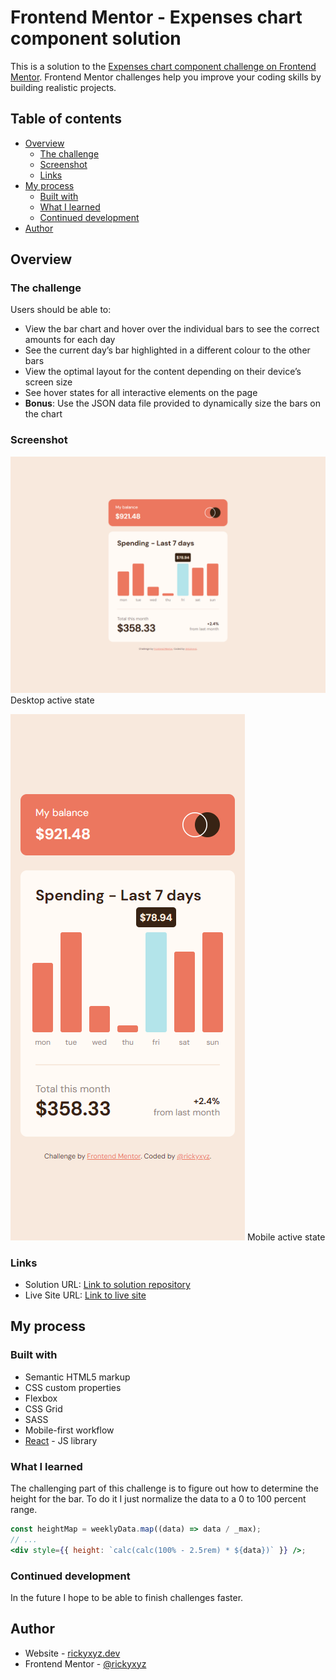 # Frontend Mentor - Expenses chart component solution

This is a solution to the [Expenses chart component challenge on Frontend Mentor](https://www.frontendmentor.io/challenges/expenses-chart-component-e7yJBUdjwt). Frontend Mentor challenges help you improve your coding skills by building realistic projects.

## Table of contents

- [Overview](#overview)
  - [The challenge](#the-challenge)
  - [Screenshot](#screenshot)
  - [Links](#links)
- [My process](#my-process)
  - [Built with](#built-with)
  - [What I learned](#what-i-learned)
  - [Continued development](#continued-development)
- [Author](#author)

## Overview

### The challenge

Users should be able to:

- View the bar chart and hover over the individual bars to see the correct amounts for each day
- See the current day’s bar highlighted in a different colour to the other bars
- View the optimal layout for the content depending on their device’s screen size
- See hover states for all interactive elements on the page
- **Bonus**: Use the JSON data file provided to dynamically size the bars on the chart

### Screenshot

![desktop](./screenshots/desktop%20active.png)
Desktop active state

![mobile](./screenshots/mobile%20active.png)
Mobile active state

### Links

- Solution URL: [Link to solution repository](https://github.com/rickyxyz/frontendmentor-projects/tree/main/react/expenses-chart-component-main)
- Live Site URL: [Link to live site](https://rickyxyz.dev/frontendmentor-projects/expenses-chart-component-main/index.html)

## My process

### Built with

- Semantic HTML5 markup
- CSS custom properties
- Flexbox
- CSS Grid
- SASS
- Mobile-first workflow
- [React](https://reactjs.org/) - JS library

### What I learned

The challenging part of this challenge is to figure out how to determine the height for the bar. To do it I just normalize the data to a 0 to 100 percent range.

```jsx
const heightMap = weeklyData.map((data) => data / _max);
// ...
<div style={{ height: `calc(calc(100% - 2.5rem) * ${data})` }} />;
```

### Continued development

In the future I hope to be able to finish challenges faster.

## Author

- Website - [rickyxyz.dev](https://rickyxyz.dev/)
- Frontend Mentor - [@rickyxyz](https://www.frontendmentor.io/profile/rickyxyz)
